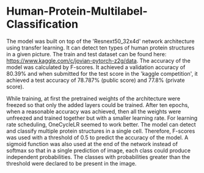 # Human-Protein-Multilabel-Classification
The model was built on top of the 'Resnext50_32x4d' network architecture using transfer learning. It can detect ten types of human protein structures in a given picture. The train and test dataset can be found here: https://www.kaggle.com/c/jovian-pytorch-z2g/data. The accuracy of the model was calculated by F-scores. It achieved a validation accuracy of 80.39% and when submitted for the test score in the 'kaggle competition', it achieved a test accuracy of 78.787% (public score) and 77.8% (private score).

While training, at first the pretrained weights of the architecture were freezed so that only the added layers could be trained. After ten epochs, when a reasonable accuracy was achieved, then all the weights were unfreezed and trained together but with a smaller learning rate. For learning rate scheduling, OneCycleLR seemed to work better. The model can detect and classify multiple protein structures in a single cell. Therefore, F-scores was used with a threshold of 0.5 to predict the accuracy of the model. A sigmoid function was also used at the end of the network instead of softmax so that in a single prediction of image, each class could produce independent probabilities. The classes with probabilities greater than the threshold were declared to be present in the image.
